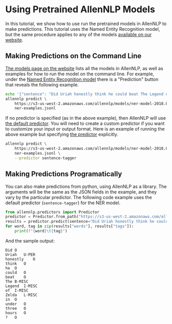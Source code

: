 # Using Pretrained AllenNLP Models

In this tutorial, we show how to use run the pretrained models in AllenNLP to make predictions.
This tutorial uses the Named Entity Recognition model, but the same procedure applies to any of
the models [available on our website](http://allennlp.org/models).

## Making Predictions on the Command Line

[The models page on the website](http://allennlp.org/models) lists all the models in AllenNLP,
as well as examples for how to run the model on the command line.  For example, under the
[Named Entity Recognition model](https://allennlp.org/models#named-entity-recognition) there
is a "Prediction" button that reveals the following example.

```bash
echo '{"sentence": "Did Uriah honestly think he could beat The Legend of Zelda in under three hours?"}' > ner-examples.jsonl
allennlp predict \
    https://s3-us-west-2.amazonaws.com/allennlp/models/ner-model-2018.04.26.tar.gz \
    ner-examples.jsonl
```

If no predictor is specified (as in the above example), then AllenNLP will use [the default
predictor](https://github.com/allenai/allennlp/blob/ea2e431cf7672fd1d04bbd382141495bfbc021f7/allennlp/service/predictors/predictor.py#L12).
You will need to create a custom predictor if you want to customize your input or output format.
Here is an example of running the above example but specifying
[the predictor](https://github.com/allenai/allennlp/blob/ea2e431cf7672fd1d04bbd382141495bfbc021f7/allennlp/service/predictors/sentence_tagger.py#L11)
explicitly.

```bash
allennlp predict \
    https://s3-us-west-2.amazonaws.com/allennlp/models/ner-model-2018.04.26.tar.gz \
    ner-examples.jsonl \
    --predictor sentence-tagger
```

## Making Predictions Programatically

You can also make predictions from python, using AllenNLP as a library.  The arguments will be the same as
the JSON fields in the example, and they vary by the particular predictor.  The following code example
uses the default predictor (`sentence-tagger`) for the NER model.

```python
from allennlp.predictors import Predictor
predictor = Predictor.from_path("https://s3-us-west-2.amazonaws.com/allennlp/models/ner-model-2018.04.26.tar.gz")
results = predictor.predict(sentence="Did Uriah honestly think he could beat The Legend of Zelda in under three hours?")
for word, tag in zip(results["words"], results["tags"]):
    print(f"{word}\t{tag}")
```

And the sample output:

```
Did	O
Uriah	U-PER
honestly	O
think	O
he	O
could	O
beat	O
The	B-MISC
Legend	I-MISC
of	I-MISC
Zelda	L-MISC
in	O
under	O
three	O
hours	O
?	O
```
